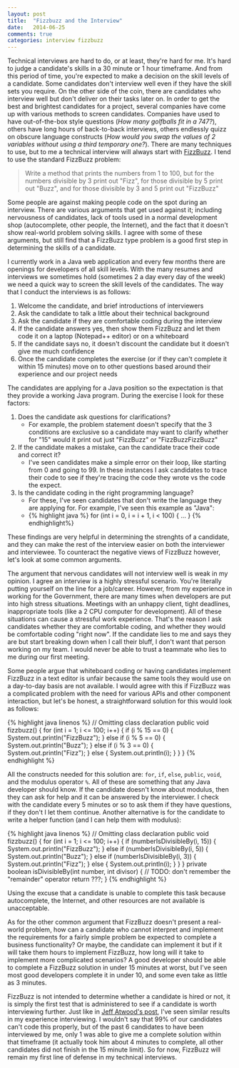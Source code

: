 ```yaml
---
layout: post
title:  "Fizzbuzz and the Interview"
date:   2014-06-25
comments: true
categories: interview fizzbuzz
---
```

Technical interviews are hard to do, or at least, they're hard for me. It's hard to judge a candidate's skills in a 30 minute or 1 hour timeframe. And from this period of time, you're expected to make a decision on the skill levels of a candidate. Some candidates don't interview well even if they have the skill sets you require. On the other side of the coin, there are candidates who interview well but don't deliver on their tasks later on. In order to get the best and brightest candidates for a project, several companies have come up with various methods to screen candidates. Companies have used to have  out-of-the-box style questions (*How many golfballs fit in a 747?*), others have long hours of back-to-back interviews, others endlessly quizz on obscure language constructs (*How would you swap the values of 2 variables without using a third temporary one?*). There are many techniques to use, but to me a technical interview will always start with [FizzBuzz](http://blog.codinghorror.com/why-cant-programmers-program/). I tend to use the standard FizzBuzz problem: 

> Write a method that prints the numbers from 1 to 100, but for the numbers divisible by 3 print out "Fizz", for those divisible by 5 print out "Buzz", and for those divisible by 3 and 5 print out "FizzBuzz"

Some people are against making people code on the spot during an interview. There are various arguments that get used against it;  including nervousness of candidates, lack of tools used in a normal development shop (autocomplete, other people, the Internet), and the fact that it doesn't show real-world problem solving skills. I agree with some of these arguments, but still find that a FizzBuzz type problem is a good first step in determining the skills of a candidate. 

I currently work in a Java web application and every few months there are openings for developers of all skill levels. With the many resumes and interviews we sometimes hold (sometimes 2 a day every day of the week) we need a quick way to screen the skill levels of the candidates. The way that I conduct the interviews is as follows:

1. Welcome the candidate, and brief introductions of interviewers
2. Ask the candidate to talk a little about their technical background
3. Ask the candidate if they are comfortable coding during the interview
4. If the candidate answers yes, then show them FizzBuzz and let them code it on a laptop (Notepad++ editor) or on a whiteboard
5. If the candidate says no, it doesn't discount the candidate but it doesn't give me much confidence
6. Once the candidate completes the exercise (or if they can't complete it within 15 minutes) move on to other questions based around their experience and our project needs

The candidates are applying for a Java position so the expectation is that they provide a working Java program. During the exercise I look for these factors:

1. Does the candidate ask questions for clarifications? 
	- For example, the problem statement doesn't specify that the 3 conditions are exclusive so a candidate may want to clarify whether for "15" would it print out just "FizzBuzz" or "FizzBuzzFizzBuzz"
2. If the candidate makes a mistake, can the candidate trace their code and correct it? 
	- I've seen candidates make a simple error on their loop, like starting from 0 and going to 99. In these instances I ask candidates to trace their code to see if they're tracing the code they wrote vs the code the expect.
3. Is the candidate coding in the right programming language?
	- For these, I've seen candidates that don't write the language they are applying for. For example, I've seen this example as "Java":
	- {% highlight java %}
for (int i = 0, i = i + 1, i < 100) {
...
}
{% endhighlight%}	 

These findings are very helpful in determining the strenghts of a candidate, and they can make the rest of the interview easier on both the interviewer and interviewee. To counteract the negative views of FizzBuzz however, let's look at some common arguments.

The argument that nervous candidates will not interview well is weak in my opinion. I agree an interview is a highly stressful scenario. You're literally putting yourself on the line for a job/career. However, from my experience in working for the Government, there are many times when developers are put into high stress situations. Meetings with an unhappy client, tight deadlines, inappropriate tools (like a 2 CPU computer for development). All of these situations can cause a stressful work experience. That's the reason I ask candidates whether they are comfortable coding, and whether they would be comfortable coding "right now". If the candidate lies to me and says they are but start breaking down when I call their bluff, I don't want that person working on my team. I would never be able to trust a teammate who lies to me during our first meeting.

Some people argue that whiteboard coding or having candidates implement FizzBuzz in a text editor is unfair because the same tools they would use on a day-to-day basis are not available. I would agree with this if FizzBuzz was a complicated problem with the need for various APIs and other component interaction, but let's be honest, a straightforward solution for this would look as follows:

{% highlight java linenos %}
// Omitting class declaration
public void fizzbuzz() {
    for (int i = 1; i <= 100; i++) {
        if (i % 15 == 0) {
            System.out.println("FizzBuzz");
        } else if (i % 5 == 0) {
            System.out.println("Buzz");
        } else if (i % 3 == 0) {
            System.out.println("Fizz");
        } else {
            System.out.println(i);
        }
    }
}
{% endhighlight %}

All the constructs needed for this solution are: `for`, `if`, `else`, `public`, `void`, and the modulus operator `%`. All of these are something that any Java developer should know. If the candidate doesn't know about modulus, then they can ask for help and it can be answered by the interviewer. I check with the candidate every 5 minutes or so to ask them if they have questions, if they don't I let them continue. Another alternative is for the candidate to write a helper function (and I can help them with modulus):

{% highlight java linenos %}
// Omitting class declaration
public void fizzbuzz() {
    for (int i = 1; i <= 100; i++) {
        if (numberIsDivisibleBy(i, 15)) {
            System.out.println("FizzBuzz");
        } else if (numberIsDivisibleBy(i, 5)) {
            System.out.println("Buzz");
        } else if (numberIsDivisibleBy(i, 3)) {
            System.out.println("Fizz");
        } else {
            System.out.println(i);
        }
    }
}
private boolean isDivisibleBy(int number, int divisor) {
	// TODO: don't remember the "remainder" operator
	return ???;
}
{% endhighlight %}

Using the excuse that a candidate is unable to complete this task because autocomplete, the Internet, and other resources are not available is unacceptable. 

As for the other common argument that FizzBuzz doesn't present a real-world problem, how can a candidate who cannot interpret and implement the requirements for a fairly simple problem be expected to complete a business functionality? Or maybe, the candidate can implement it but if it will take them hours to implement FizzBuzz, how long will it take to implement more complicated scenarios? A good developer should be able to complete a FizzBuzz solution in under 15 minutes at worst, but I've seen most good developers complete it in under 10, and some even take as little as 3 minutes. 

FizzBuzz is not intended to determine whether a candidate is hired or not, it is simply the first test that is administered to see if a candidate is worth interviewing further. Just like in [Jeff Atwood's post](http://blog.codinghorror.com/why-cant-programmers-program/), I've seen similar results in my experience interviewing. I wouldn't say that 99% of our candidates can't code this properly, but of the past 6 candidates to have been interviewed by me, only 1 was able to give me a complete solution within that timeframe (it actually took him about 4 minutes to complete, all other candidates did not finish in the 15 minute limit). So for now, FizzBuzz will remain my first line of defense in my technical interviews.